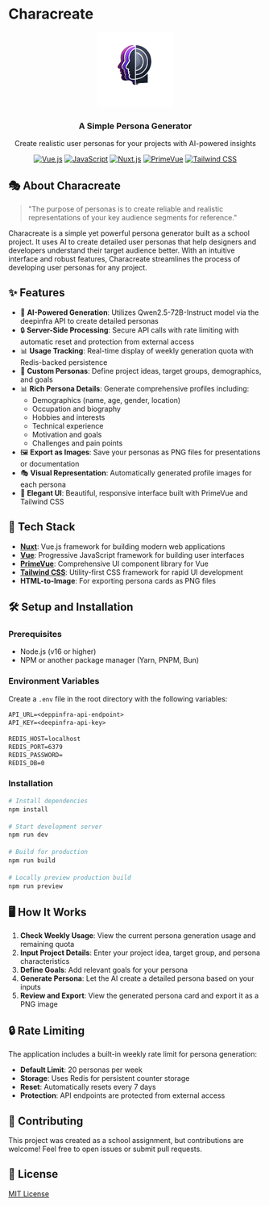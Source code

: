 # Characreate

<div align="center">
  <img src="/public/img/logo.webp" alt="Characreate Logo" width="150">
  <h3>A Simple Persona Generator</h3>
  <p>Create realistic user personas for your projects with AI-powered insights</p>
  
  [![Vue.js](https://img.shields.io/badge/Vue.js-85%25-4FC08D?style=flat-square&logo=vue.js&logoColor=white)](https://vuejs.org/)
  [![JavaScript](https://img.shields.io/badge/JavaScript-5.2%25-F7DF1E?style=flat-square&logo=javascript&logoColor=black)](https://developer.mozilla.org/en-US/docs/Web/JavaScript)
  [![Nuxt.js](https://img.shields.io/badge/Nuxt.js-3-00DC82?style=flat-square&logo=nuxt.js&logoColor=white)](https://nuxt.com/)
  [![PrimeVue](https://img.shields.io/badge/PrimeVue-3-4A6CF7?style=flat-square&logo=prime&logoColor=white)](https://primevue.org/)
  [![Tailwind CSS](https://img.shields.io/badge/Tailwind_CSS-3-38B2AC?style=flat-square&logo=tailwind-css&logoColor=white)](https://tailwindcss.com/)
</div>

## 🎭 About Characreate

> "The purpose of personas is to create reliable and realistic representations of your key audience segments for reference."

Characreate is a simple yet powerful persona generator built as a school project. It uses AI to create detailed user personas that help designers and developers understand their target audience better. With an intuitive interface and robust features, Characreate streamlines the process of developing user personas for any project.

## ✨ Features

- 🤖 **AI-Powered Generation**: Utilizes Qwen2.5-72B-Instruct model via the deepinfra API to create detailed personas
- 🔒 **Server-Side Processing**: Secure API calls with rate limiting with automatic reset and protection from external access
- 📊 **Usage Tracking**: Real-time display of weekly generation quota with Redis-backed persistence
- 🎨 **Custom Personas**: Define project ideas, target groups, demographics, and goals
- 📊 **Rich Persona Details**: Generate comprehensive profiles including:
  - Demographics (name, age, gender, location)
  - Occupation and biography
  - Hobbies and interests
  - Technical experience
  - Motivation and goals
  - Challenges and pain points
- 🖼️ **Export as Images**: Save your personas as PNG files for presentations or documentation
- 🎭 **Visual Representation**: Automatically generated profile images for each persona
- 🎨 **Elegant UI**: Beautiful, responsive interface built with PrimeVue and Tailwind CSS

## 🚀 Tech Stack

- **[Nuxt](https://nuxt.com/)**: Vue.js framework for building modern web applications
- **[Vue](https://vuejs.org/)**: Progressive JavaScript framework for building user interfaces
- **[PrimeVue](https://primevue.org/)**: Comprehensive UI component library for Vue
- **[Tailwind CSS](https://tailwindcss.com/)**: Utility-first CSS framework for rapid UI development
- **HTML-to-Image**: For exporting persona cards as PNG files

## 🛠️ Setup and Installation

### Prerequisites

- Node.js (v16 or higher)
- NPM or another package manager (Yarn, PNPM, Bun)

### Environment Variables

Create a `.env` file in the root directory with the following variables:

```
API_URL=<deppinfra-api-endpoint>
API_KEY=<deepinfra-api-key>

REDIS_HOST=localhost
REDIS_PORT=6379
REDIS_PASSWORD=
REDIS_DB=0
```

### Installation

```bash
# Install dependencies
npm install

# Start development server
npm run dev

# Build for production
npm run build

# Locally preview production build
npm run preview
```

## 🖥️ How It Works

1. **Check Weekly Usage**: View the current persona generation usage and remaining quota
2. **Input Project Details**: Enter your project idea, target group, and persona characteristics
3. **Define Goals**: Add relevant goals for your persona
4. **Generate Persona**: Let the AI create a detailed persona based on your inputs
5. **Review and Export**: View the generated persona card and export it as a PNG image

## 🔒 Rate Limiting

The application includes a built-in weekly rate limit for persona generation:

- **Default Limit**: 20 personas per week
- **Storage**: Uses Redis for persistent counter storage
- **Reset**: Automatically resets every 7 days
- **Protection**: API endpoints are protected from external access

## 🤝 Contributing

This project was created as a school assignment, but contributions are welcome! Feel free to open issues or submit pull requests.

## 📝 License

[MIT License](LICENSE)
